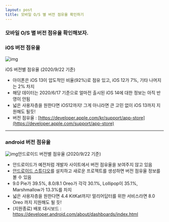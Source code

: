 ```yaml
---
layout: post
title: 모바일 O/S 별 버전 점유율 확인하기
---
```


### 모바일 O/S 별 버전 점유율 확인해보자.



### iOS 버전 점유율

![img](https://kimtoma.github.io/media/2020/09/e18489e185b3e1848fe185b3e18485e185b5e186abe18489e185a3e186ba-2020-09-22-e1848be185a9e1848ce185a5e186ab-11.08.12.png?w=358)

iOS 버전별 점유율 (2020/9/22 기준)

- 아이폰은 iOS 13이 압도적인 비율(92%)로 점유 있고, iOS 12가 7%, 기타 나머지는 2% 차지
- 해당 데이터는 2020/6/17 기준으로 얼마전 출시된 iOS 14에 대한 정보는 아직 반영이 안됨
- 넓은 사용자층을 원한다면 iOS12까지! 그게 아니라면 큰 고민 없이 iOS 13까지 지원해도 될듯!
- 버전 점유율 : [https://developer.apple.com/kr/support/app-store](https://developer.apple.com/support/app-store)

------



### android 버전 점유율

![img](https://kimtoma.github.io/media/2020/09/e18489e185b3e1848fe185b3e18485e185b5e186abe18489e185a3e186ba-2020-09-22-e1848be185a9e1848ce185a5e186ab-11.03.35.png?w=1024)안드로이드 버전별 점유율 (2020/9/22 기준)

- 안드로이드가 예전처럼 개발자 사이트에서 버전 점유율을 보여주지 않고 있음
- [안드로이드 스튜디오](https://developer.android.com/studio/install?hl=ko)를 설치하고 새로운 프로젝트를 생성하면 버전 점유율 정보를 볼 수 있음
- 9.0 Pie가 39.5%, 8.0/8.1 Oreo가 각각 30.1%, Lollipop이 35.1%, Marshmallow가 13.3%를 차지
- 넓은 사용자층을 원한다면 4.4 KitKat까지! 얼리어답터를 위한 서비스라면 8.0 Oreo 까지 지원해도 될 듯!
- (지원종료) 배포 대시보드 : https://developer.android.com/about/dashboards/index.html
